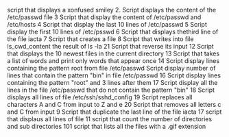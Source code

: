 script that displays a xonfused smiley
2. Script displays the content of the /etc/passwd file
3 Script that display the content of /etc/passwd and /etc/hosts
4 Script that display the last 10 lines of /etc/passwd
5 Script display the first 10 lines of /etc/psswd
6 Script that displays thethird line of the file iacta
7 Script that creates a file
8 Script that writes into file ls_cwd_content the result of ls -la
21 Script that reverse its input
12 Script that displays the 10 newest files in the current directory
13 Script that takes a list of words and print only words that appear once
14 Script display lines containing the pattern root from file /etc/passwd
Script display number of lines that contain the pattern "bin" in file /etc/passwd
16 Script display lines containing the pattern "root" and 3 lines after them
17 Script display all the lines in the file /etc/passwd that do not contain the pattern "bin" 
18 Script displays all lines of file /etc/ssh/sshd_config
19 Script replaces all characters A and C from input to Z and e
20 Script that removes all letters c and C from input
9 Script that duplicate the last line of the file iacta
17 script that displaus all lines of file
11 script that count the number of directories and sub directories
101 script that lists all the files with a .gif extension
